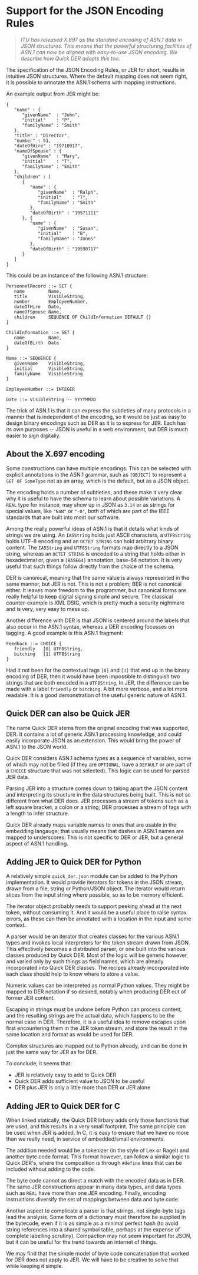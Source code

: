 # Support for the JSON Encoding Rules

> *ITU has released X.697 as the standard encoding of ASN.1 data
> in JSON structures.  This means that the powerful structuring
> facilities of ASN.1 can now be aligned with easy-to-use JSON
> encoding.  We describe how Quick DER adopts this too.*

The specification of the JSON Encoding Rules, or JER for short,
results in intuitive JSON structures.  Where the default mapping
does not seem right, it is possible to annotate the ASN.1 schema
with mapping instructions.

An example output from JER might be:

```
{
   "name" : {
      "givenName"  : "John",
      "initial"    : "P",
      "familyName" : "Smith"
   },
   "title" : "Director",
   "number" : 51,
   "dateOfHire" : "19710917",
   "nameOfSpouse" : {
      "givenName"  : "Mary",
      "initial"    : "T",
      "familyName" : "Smith"
   },
   "children" : [
      {
         "name" : {
            "givenName"  : "Ralph",
            "initial"    : "T",
            "familyName" : "Smith"
         },
         "dateOfBirth" : "19571111"
      }, {
         "name" : {
            "givenName"  : "Susan",
            "initial"    : "B",
            "familyName" : "Jones"
         },
         "dateOfBirth" : "19590717"
      }
   ]
}
```

This could be an instance of the following ASN.1 structure:

```
PersonnelRecord ::= SET {
   name         Name,
   title        VisibleString,
   number       EmployeeNumber,
   dateOfHire   Date,
   nameOfSpouse Name,
   children     SEQUENCE OF ChildInformation DEFAULT {}
}

ChildInformation ::= SET {
   name         Name,
   dateOfBirth  Date
}

Name ::= SEQUENCE {
   givenName    VisibleString,
   initial      VisibleString,
   familyName   VisibleString
}

EmployeeNumber ::= INTEGER

Date ::= VisibleString -- YYYYMMDD
```

The trick of ASN.1 is that it can express the subtleties of many
protocols in a manner that is independent of the encoding, so it
would be just as easy to design binary encodings such as DER as
it is to express for JER.  Each has its own purposes -- JSON is
useful in a web environment, but DER is much easier to sign
digitally.


## About the X.697 encoding

Some constructions can have multiple encodings.  This can be
selected with explicit annotations in the ASN.1 grammar, such
as `[OBJECT]` to represent a `SET OF SomeType` not as an
array, which is the default, but as a JSON object.

The encoding holds a number of subtleties, and these make it
very clear why it is useful to have the schema to learn about
possible variations.  A `REAL` type for instance, may show up
in JSON as `3.14` or as strings for special values, like
`"NaN"` or `"-0"`, both of which are part of the IEEE standards
that are built into most our software.

Among the really powerful ideas of ASN.1 is that it details
what kinds of strings we are using.  An `IA5String` holds just
ASCII characters, a `UTF8String` holds UTF-8 encoding and
an `OCTET STRING` can hold arbitrary binary content.  The
`IA5String` and `UTF8String` formats map directly to a JSON
string, whereas an `OCTET STRING` is encoded to a string that
holds either in hexadecimal or, given a `[BASE64]` annotation,
base-64 notation.  It is very useful that such things follow
directly from the choice of the schema.

DER is canonical, meaning that the same value is always
represented in the same manner, but JER is not.  This is not
a problem; BER is not canonical either.  It leaves more
freedom to the programmer, but canonical forms are really
helpful to keep digital signing simple and secure.  The
classical counter-example is XML DSIG, which is pretty much
a security nightmare and is very, very easy to mess up.

Another difference with DER is that JSON is centered around
the labels that also occur in the ASN.1 syntax, whereas a
DER encoding focusses on tagging.  A good example is this
ASN.1 fragment:

```
Feedback ::= CHOICE {
   friendly   [0] UTF8String,
   bitching   [1] UTF8String
}
```

Had it not been for the contextual tags `[0]` and `[1]` that
end up in the binary encoding of DER, then it would have been
impossible to distinguish two strings that are both encoded
in a `UTF8String`.  In JER, the difference can be made with a
label `friendly` or `bitching`.  A bit more verbose, and a
lot more readable.  It is a good demonstration of the useful
generic nature of ASN.1.


## Quick DER can also be Quick JER

The name Quick DER stems from the original encoding that
was supported, DER.  It contains a lot of generic ASN.1
processing knowledge, and could easily incorporate JSON
as an extension.  This would bring the power of ASN.1 to
the JSON world.

Quick DER considers ASN.1 schema types as a sequence of
variables, some of which may not be filled (if they are
`OPTIONAL`, have a `DEFAULT` or are part of a `CHOICE`
structure that was not selected).  This logic can be
used for parsed JER data.

Parsing JER into a structure comes down to taking apart
the JSON content and interpreting its structure in the
data structures being built.  This is not so different
from what DER does.  JER processes a stream of tokens
such as a left square bracket, a colon or a string;
DER processes a stream of tags with a length to infer
structure.

Quick DER already maps variable names to ones that are
usable in the embedding langauge; that usually means
that dashes in ASN.1 names are mapped to underscores.
This is not specific to DER or JER, but a general
aspect of ASN.1 handling.


## Adding JER to Quick DER for Python

A relatively simple `quick_der.json` module can be added
to the Python implementation.  It would provide iterators
for tokens in the JSON stream, drawn from a file, string or
Python/JSON object.  The iterator would return slices from
the input string where possible, so as to be memory efficient.

The iterator object probably needs to support peeking ahead
at the next token, without consuming it.  And it would be
a useful place to raise syntax errors, as these can then be
annotated with a location in the input and some context.

A parser would be an iterator that creates classes for the
various ASN.1 types and invokes local interpreters for
the token stream drawn from JSON.  This effectively becomes
a distributed parser, or one built into the various
classes produced by Quick DER.  Most of the logic will be
generic however, and varied only by such things as field
names, which are already incorporated into Quick DER
classes.  The recipes already incorporated into each class
should help to know where to store a value.

Numeric values can be interpreted as normal Python values.
They might be mapped to DER notation if so desired, notably
when producing DER out of former JER content.

Escaping in strings must be undone before Python can process
content, and the resulting strings are the actual data, which
happens to be the normal case in DER.  Therefore, it is a
useful idea to remove escapes upon first encountering them
in the JER token stream, and store the result in the same
location and format as would be used for DER.

Complex structures are mapped out to Python already, and
can be done in just the same way for JER as for DER.

To conclude, it seems that:

  * JER is relatively easy to add to Quick DER
  * Quick DER adds sufficient value to JSON to be useful
  * DER plus JER is only a little more than DER or JER alone


## Adding JER to Quick DER for C

When linked statically, the Quick DER lirbary adds only
those functions that are used, and this results in a very
small footprint.  The same principle can be used when
JER is added.  In C, it is easy to ensure that we have no
more than we really need, in service of embedded/small
environments.

The addition needed would be a tokenizer (in the style of
Lex or Ragel) and another byte code format.  This format
however, can follow a similar logic to Quick DER's, where
the composition is through `#define` lines that can be
included without adding to the code.

The byte code cannot as direct a match with the encoded
data as in DER.  The same JER constructions appear in
many data types, and data types such as `REAL` have more
than one JER encoding.  Finally, encoding instructions
diversify the set of mappings between data and byte code.

Another aspect to complicate a parser is that strings,
not single-byte tags lead the analysis.  Some form of
a dictionary must therefore be supplied in the bytecode,
even if it is as simple as a minimal perfect hash (to
avoid string references into a shared symbol table,
perhaps at the expense of complete labelling scrutiny).
Compaction may not seem important for JSON, but it can
be useful for the trend towards an internet of things.

We may find that the simple model of byte code concatenation
that worked for DER does not apply to JER.  We will have
to be creative to solve that while keeping it simple.

